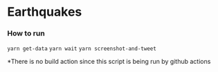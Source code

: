 # Earthquakes

### How to run
`yarn get-data`
`yarn wait`
`yarn screenshot-and-tweet`

*There is no build action since this script is being run by github actions
